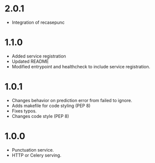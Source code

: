 # 2.0.1
- Integration of recasepunc

# 1.1.0
- Added service registration
- Updated README
- Modified entrypoint and healthcheck to include service registration.

# 1.0.1
- Changes behavior on prediction error from failed to ignore.
- Adds makefile for code styling (PEP 8)
- Fixes typos.
- Changes code style (PEP 8)

# 1.0.0
- Punctuation service.
- HTTP or Celery serving.